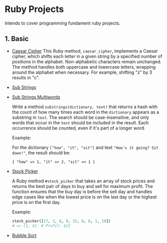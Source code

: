 # Ruby Projects
Intends to cover programming fundament ruby projects.
## 1. Basic
- [Caesar Cipher](https://github.com/Muhammad-Taha-Qader/Ruby/blob/main/Basic/Caesar_Cipher.rb)
    This Ruby method, `caesar_cipher`, implements a Caesar cipher, which shifts each letter in a given string by a specified number of positions in the alphabet. Non-alphabetic characters remain unchanged. The method handles both uppercase and lowercase letters, wrapping around the alphabet when necessary. For example, shifting "z" by 3 results in "c".
- [Sub Strings](https://github.com/Muhammad-Taha-Qader/Ruby/blob/main/Basic/substrings.rb)
- [Sub Strings Multiwords](https://github.com/Muhammad-Taha-Qader/Ruby/blob/main/Basic/substring_multiwords.rb)
    
    Write a method `substrings(dictionary, text)` that returns a hash with the count of how many times each word in the `dictionary` appears as a substring in `text`. The search should be case-insensitive, and only words that occur in the `text` should be included in the result. Each occurrence should be counted, even if it's part of a longer word.
    
    Example:
    
    For the dictionary `["how", "it", "sit"]` and text `"How's it going? Sit down!"`, the result should be:
    
    `{ "how" => 1, "it" => 2, "sit" => 1 }`
- [Stock Picker](https://github.com/Muhammad-Taha-Qader/Ruby/blob/main/Basic/stock_picker.rb)
    
    A Ruby method `#stock_picker` that takes an array of stock prices and returns the best pair of days to buy and sell for maximum profit. The function ensures that the buy day is before the sell day and handles edge cases like when the lowest price is on the last day or the highest price is on the first day.

    Example:
    ```ruby
    stock_picker([17, 3, 6, 9, 15, 8, 6, 1, 10])
    # => [1, 4]  # Profit: $12
    ```
- [Bubble Sort](https://github.com/Muhammad-Taha-Qader/Ruby/blob/main/Basic/bubble_sort.rb)